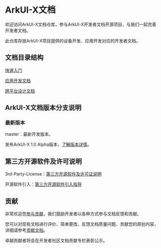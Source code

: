 # ArkUI-X文档

欢迎访问ArkUI-X文档仓库，参与ArkUI-X开发者文档开源项目，与我们一起完善开发者文档。

此仓库存放ArkUI-X项目提供的设备开发、应用开发对应的开发者文档。

## 文档目录结构

[快速入门](zh-cn/application-dev/quick-start/README.md)

[应用开发文档](zh-cn/application-dev/README.md)

[跨平台设计文档](zh-cn/design/design-overview.md)

## ArkUI-X文档版本分支说明

### 最新版本

master：最新开发版本。

发布ArkUI-X 1.0 Alpha版本，[了解版本详情](zh-cn/release-notes/ArkUI-X-v1.0-Alpha.md)。


## 第三方开源软件及许可说明

3rd-Party-License：[第三方开源软件及许可证说明](zh-cn/contribute/license-and-copyright-specifications.md)

开源软件引入：[第三方开源软件引入指导](zh-cn//contribute/introducing-third-party-open-source-software.md)

## 贡献

非常欢迎您[参与贡献](zh-cn/contribute/how-to-contribute.md)，我们鼓励开发者以各种方式参与文档反馈和贡献。

您可以对现有文档进行评价、简单更改、反馈文档质量问题、贡献您的原创内容，详细请参考[贡献文档](zh-cn/contribute/documentation-contribution.md)。

卓越贡献者将会在开发者社区文档贡献专栏表彰公示。 

